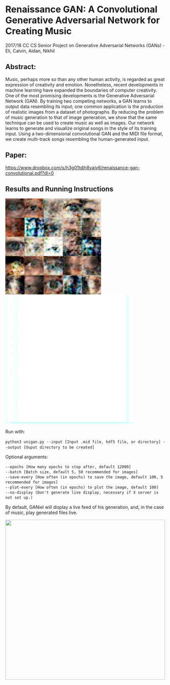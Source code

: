 # Renaissance GAN: A Convolutional Generative Adversarial Network for Creating Music
2017/18 CC CS Senior Project on Generative Adversarial Networks (GANs) - Eli, Calvin, Aidan, Nikhil

## Abstract:
Music, perhaps more so than any other human activity,
is regarded as great expression of creativity and emotion.
Nonetheless, recent developments in machine learning have
expanded the boundaries of computer creativity. One of the
most promising developments is the Generative Adversarial
Network (GAN). By training two competing networks, a
GAN learns to output data resembling its input; one common
application is the production of realistic images from a dataset
of photographs. By reducing the problem of music generation
to that of image generation, we show that the same technique
can be used to create music as well as images. Our network
learns to generate and visualize original songs in the style
of its training input. Using a two-dimensional convolutional
GAN and the MIDI file format, we create multi-track songs
resembling the human-generated input.

## Paper:
https://www.dropbox.com/s/h3g01tdjh8yaiv6/renaissance-gan-convolutional.pdf?dl=0

## Results and Running Instructions
<img src="examples/eyes.png" width="300" height = "300">
<img src="examples/song.gif" width="400" height = "400">

Run with:

```python3 unigan.py --input [Input .mid file, hdf5 file, or directory] --output [Ouput directory to be created]```

Optional arguments:

```
--epochs [How many epochs to stop after, default 12000] 
--batch [Batch size, default 5, 50 recommended for images]
--save-every [How often (in epochs) to save the image, default 100, 5 recommended for images]
--plot-every [How often (in epochs) to plot the image, default 100]
--no-display (Don't generate live display, necessary if X server is not set up.)

```

By default, GANiel will display a live feed of his generation, and, in the case of music, play generated files live.

<img src="examples/gwbush.gif" width="500" height = "500">
